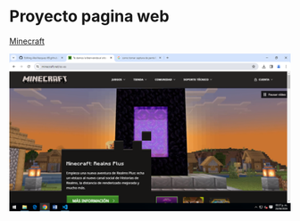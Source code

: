 # Proyecto pagina web

[Minecraft](https://www.minecraft.net/es-es)

![Pagina de Minecraft](https://github.com/AlexVazquez-69/AlexVazquez-69.github.io/blob/main/capturita.png)

